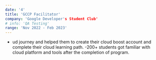```yaml
---
date: '4'
title: 'GCCP Facilitator'
company: 'Google Developer's Student Club'
# info: 'QA Testing'
range: 'Nov 2022 - Feb 2023'
---
```


- ud journey and helped them to create their cloud boost account and complete their cloud learning path.
  -200+ students got familiar with cloud platform and tools after the completion of program.
